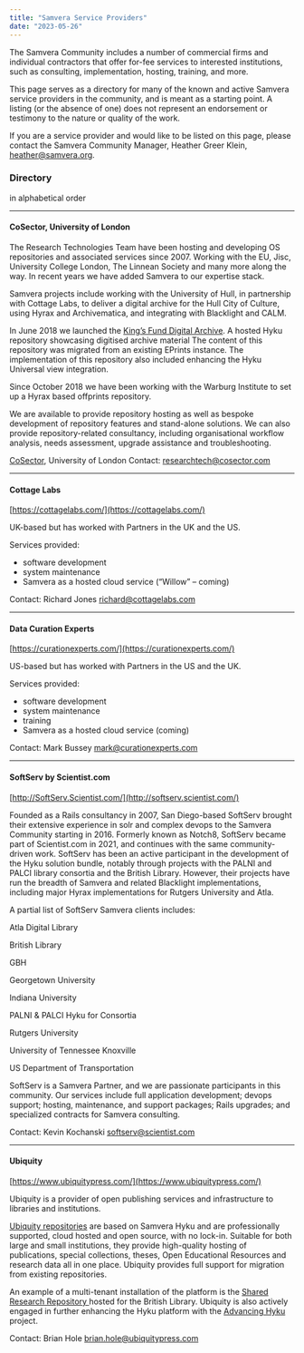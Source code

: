 ```yaml
---
title: "Samvera Service Providers"
date: "2023-05-26"
---
```


The Samvera Community includes a number of commercial firms and individual contractors that offer for-fee services to interested institutions, such as consulting, implementation, hosting, training, and more.

This page serves as a directory for many of the known and active Samvera service providers in the community, and is meant as a starting point. A listing (or the absence of one) does not represent an endorsement or testimony to the nature or quality of the work.  

If you are a service provider and would like to be listed on this page, please contact the Samvera Community Manager, Heather Greer Klein, heather@samvera.org.


### Directory

in alphabetical order


* * *

#### CoSector, University of London

The Research Technologies Team have been hosting and developing OS repositories and associated services since 2007. Working with the EU, Jisc, University College London, The Linnean Society and many more along the way. In recent years we have added Samvera to our expertise stack.

Samvera projects include working with the University of Hull, in partnership with Cottage Labs, to deliver a digital archive for the Hull City of Culture, using Hyrax and Archivematica, and integrating with Blacklight and CALM.

In June 2018 we launched the [King’s Fund Digital Archive](https://archive.kingsfund.org.uk/). A hosted Hyku repository showcasing digitised archive material The content of this repository was migrated from an existing EPrints instance. The implementation of this repository also included enhancing the Hyku Universal view integration.

Since October 2018 we have been working with the Warburg Institute to set up a Hyrax based offprints repository.

We are available to provide repository hosting as well as bespoke development of repository features and stand-alone solutions. We can also provide repository-related consultancy, including organisational workflow analysis, needs assessment, upgrade assistance and troubleshooting.

[CoSector](https://www.cosector.com/what-we-do/digital-research), University of London 
Contact: [researchtech@cosector.com](mailto:researchtech@cosector.com)


* * *

#### Cottage Labs 
[https://cottagelabs.com/](https://cottagelabs.com/)

UK-based but has worked with Partners in the UK and the US.

Services provided:

* software development
* system maintenance
* Samvera as a hosted cloud service (“Willow” – coming)

Contact: Richard Jones [richard@cottagelabs.com](mailto:richard@cottagelabs.com)


* * *

#### Data Curation Experts

[https://curationexperts.com/](https://curationexperts.com/)

US-based but has worked with Partners in the US and the UK.

Services provided:

* software development
* system maintenance
* training
* Samvera as a hosted cloud service (coming)

Contact: Mark Bussey [mark@curationexperts.com](mailto:mark@curationexperts.com)


* * *

#### SoftServ by Scientist.com

[http://SoftServ.Scientist.com/](http://softserv.scientist.com/)

Founded as a Rails consultancy in 2007, San Diego-based SoftServ brought their extensive experience in solr and complex devops to the Samvera Community starting in 2016. Formerly known as Notch8, SoftServ became part of Scientist.com in 2021, and continues with the same community-driven work. SoftServ has been an active participant in the development of the Hyku solution bundle, notably through projects with the PALNI and PALCI library consortia and the British Library.  However, their projects have run the breadth of Samvera and related Blacklight implementations, including major Hyrax implementations for Rutgers University and Atla.

A partial list of SoftServ Samvera clients includes:

Atla Digital Library

British Library

GBH

Georgetown University

Indiana University

PALNI & PALCI Hyku for Consortia

Rutgers University

University of Tennessee Knoxville

US Department of Transportation

SoftServ is a Samvera Partner, and we are passionate participants in this community. Our services include full application development; devops support; hosting, maintenance, and support packages; Rails upgrades; and specialized contracts for Samvera consulting.

Contact: Kevin Kochanski [softserv@scientist.com](mailto:softserv@scientist.com)

* * *

#### Ubiquity

[https://www.ubiquitypress.com/](https://www.ubiquitypress.com/)

Ubiquity is a provider of open publishing services and infrastructure to libraries and institutions.

[Ubiquity repositories](https://ubiquity.pub/repositories/) are based on Samvera Hyku and are professionally supported, cloud hosted and open source, with no lock-in. Suitable for both large and small institutions, they provide high-quality hosting of publications, special collections, theses, Open Educational Resources and research data all in one place. Ubiquity provides full support for migration from existing repositories.

An example of a multi-tenant installation of the platform is the [Shared Research Repository ](https://iro.bl.uk/)hosted for the British Library. Ubiquity is also actively engaged in further enhancing the Hyku platform with the [Advancing Hyku](https://advancinghyku.io/) project.

Contact: Brian Hole [brian.hole@ubiquitypress.com](mailto:brian.hole@ubiquitypress.com)
